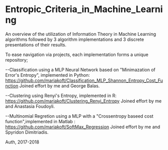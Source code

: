 # Entropic_Criteria_in_Machine_Learning
An overview of the utilization of Information Theory in Machine Learning algorithms followed by 3 algorithm implementations and 3 discrete presentations of their results.

To ease navigation via projects, each implementation forms a unique repository;

--Classification using a MLP Neural Network based on "Minimazation of Error's Entropy", implemented in Python:
https://github.com/mariakoft/Classification_MLP_Shannon_Entropy_Cost_Function
Joined effort by me and George Balas.


--Clustering using Renyi's Entropy, implemented in R: 
https://github.com/mariakoft/Clustering_Renyi_Entropy
Joined effort by me and Anastasia Foudoyli.

--Multinomial Regretion using a MLP with a "Crossentropy baseed cost function",implemented in Matlab : https://github.com/mariakoft/SoftMax_Regression
Joined effort by me and Spyridon Dimitriadis.

Auth, 2017-2018

